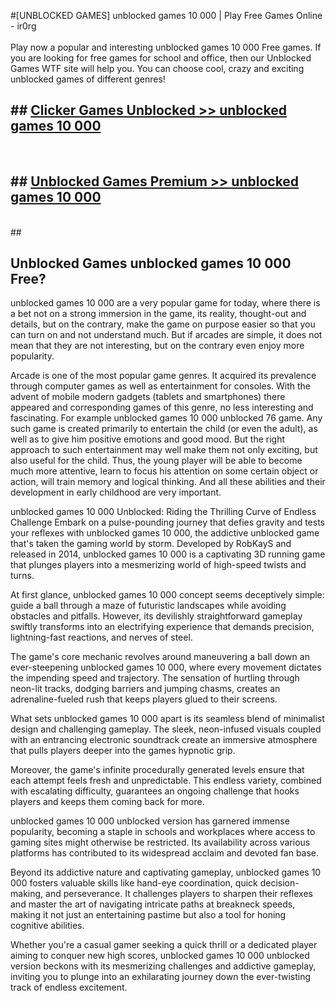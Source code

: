 #[UNBLOCKED GAMES] unblocked games 10 000 | Play Free Games Online - ir0rg <br>
<br>
Play now a popular and interesting unblocked games 10 000 Free games. If you are looking for free games for school and office, then our Unblocked Games WTF site will help you. You can choose cool, crazy and exciting unblocked games of different genres!


## ##  [Clicker Games Unblocked >> unblocked games 10 000](http://freeplayer.one?title=unblocked_games_10_000&ref=22)
  <br>

##  ## [Unblocked Games Premium >> unblocked games 10 000](http://freeplayer.one?title=unblocked_games_10_000&ref=22)
  <br>
  ##



## Unblocked Games unblocked games 10 000 Free?

unblocked games 10 000 are a very popular game for today, where there is a bet not on a strong immersion in the game, its reality, thought-out and details, but on the contrary, make the game on purpose easier so that you can turn on and not understand much. But if arcades are simple, it does not mean that they are not interesting, but on the contrary even enjoy more popularity.

Arcade is one of the most popular game genres. It acquired its prevalence through computer games as well as entertainment for consoles. With the advent of mobile modern gadgets (tablets and smartphones) there appeared and corresponding games of this genre, no less interesting and fascinating. For example unblocked games 10 000 unblocked 76 game. Any such game is created primarily to entertain the child (or even the adult), as well as to give him positive emotions and good mood. But the right approach to such entertainment may well make them not only exciting, but also useful for the child. Thus, the young player will be able to become much more attentive, learn to focus his attention on some certain object or action, will train memory and logical thinking. And all these abilities and their development in early childhood are very important.

unblocked games 10 000 Unblocked: Riding the Thrilling Curve of Endless Challenge
Embark on a pulse-pounding journey that defies gravity and tests your reflexes with unblocked games 10 000, the addictive unblocked game that's taken the gaming world by storm. Developed by RobKayS and released in 2014, unblocked games 10 000 is a captivating 3D running game that plunges players into a mesmerizing world of high-speed twists and turns.

At first glance, unblocked games 10 000 concept seems deceptively simple: guide a ball through a maze of futuristic landscapes while avoiding obstacles and pitfalls. However, its devilishly straightforward gameplay swiftly transforms into an electrifying experience that demands precision, lightning-fast reactions, and nerves of steel.

The game's core mechanic revolves around maneuvering a ball down an ever-steepening unblocked games 10 000, where every movement dictates the impending speed and trajectory. The sensation of hurtling through neon-lit tracks, dodging barriers and jumping chasms, creates an adrenaline-fueled rush that keeps players glued to their screens.

What sets unblocked games 10 000 apart is its seamless blend of minimalist design and challenging gameplay. The sleek, neon-infused visuals coupled with an entrancing electronic soundtrack create an immersive atmosphere that pulls players deeper into the games hypnotic grip.

Moreover, the game's infinite procedurally generated levels ensure that each attempt feels fresh and unpredictable. This endless variety, combined with escalating difficulty, guarantees an ongoing challenge that hooks players and keeps them coming back for more.

unblocked games 10 000 unblocked version has garnered immense popularity, becoming a staple in schools and workplaces where access to gaming sites might otherwise be restricted. Its availability across various platforms has contributed to its widespread acclaim and devoted fan base.

Beyond its addictive nature and captivating gameplay, unblocked games 10 000 fosters valuable skills like hand-eye coordination, quick decision-making, and perseverance. It challenges players to sharpen their reflexes and master the art of navigating intricate paths at breakneck speeds, making it not just an entertaining pastime but also a tool for honing cognitive abilities.

Whether you're a casual gamer seeking a quick thrill or a dedicated player aiming to conquer new high scores, unblocked games 10 000 unblocked version beckons with its mesmerizing challenges and addictive gameplay, inviting you to plunge into an exhilarating journey down the ever-twisting track of endless excitement.